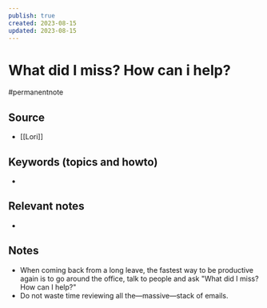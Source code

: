 ```yaml
---
publish: true
created: 2023-08-15
updated: 2023-08-15
---
```

# What did I miss? How can i help?

#permanentnote

## Source
- [[Lori]]
## Keywords (topics and howto)
- 
## Relevant notes
- 
## Notes
- When coming back from a long leave, the fastest way to be productive again is to go around the office, talk to people and ask "What did I miss? How can I help?"
- Do not waste time reviewing all the—massive—stack of emails.